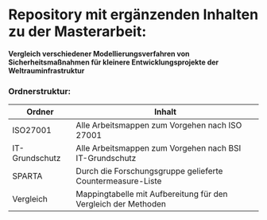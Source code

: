 # Repository mit ergänzenden Inhalten zu der Masterarbeit:
**Vergleich verschiedener Modellierungsverfahren von Sicherheitsmaßnahmen für kleinere Entwicklungsprojekte der Weltrauminfrastruktur**  

### Ordnerstruktur:
| Ordner | Inhalt |
| -------- | ------- |
| ISO27001 | Alle Arbeitsmappen zum Vorgehen nach ISO 27001 |
| IT-Grundschutz | Alle Arbeitsmappen zum Vorgehen nach BSI IT-Grundschutz |
| SPARTA | Durch die Forschungsgruppe gelieferte Countermeasure-Liste |
| Vergleich | Mappingtabelle mit Aufbereitung für den Vergleich der Methoden |
